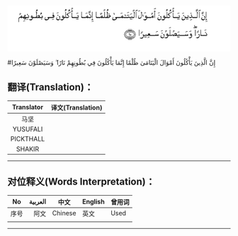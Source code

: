 ![004:010](images/004_010.gif)

#إِنَّ الَّذِينَ يَأْكُلُونَ أَمْوَالَ الْيَتَامَىٰ ظُلْمًا إِنَّمَا يَأْكُلُونَ فِي بُطُونِهِمْ نَارًا ۖ وَسَيَصْلَوْنَ سَعِيرًا 

## 

## 翻译(Translation)：

| Translator | 译文(Translation) |
| :--------: | ----------------- |
|    马坚    |                   |
|  YUSUFALI  |                   |
| PICKTHALL  |                   |
|   SHAKIR   |                   |

---

## 对位释义(Words Interpretation)：

| No   | العربية | 中文    | English | 曾用词 |
| ---- | ------: | ------- | ------- | ------ |
| 序号 |    阿文 | Chinese | 英文    | Used   |
|      |         |         |         |        |

---
